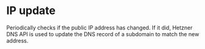 # IP update

Periodically checks if the public IP address has changed. If it did, Hetzner DNS API is used to update the DNS record of a subdomain to match the new address.